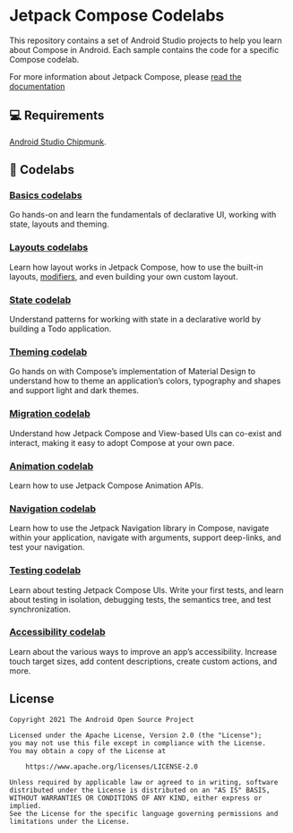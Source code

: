 # Jetpack Compose Codelabs

This repository contains a set of Android Studio projects to help you learn about
Compose in Android. Each sample contains the code for a specific Compose codelab.

For more information about Jetpack Compose, please [read the documentation](https://developer.android.com/jetpack/compose)

## 💻 Requirements

[Android Studio Chipmunk](https://developer.android.com/studio).

## 🧬 Codelabs

### [Basics codelabs](https://developer.android.com/codelabs/jetpack-compose-basics)

Go hands-on and learn the fundamentals of declarative UI, working with state, layouts and theming.

### [Layouts codelabs](https://developer.android.com/codelabs/jetpack-compose-layouts)

Learn how layout works in Jetpack Compose, how to use the built-in layouts,
[modifiers](https://developer.android.com/reference/kotlin/androidx/compose/ui/Modifier),
and even building your own custom layout.

### [State codelab](https://developer.android.com/codelabs/jetpack-compose-state)

Understand patterns for working with state in a declarative world by building a Todo application.

### [Theming codelab](https://developer.android.com/codelabs/jetpack-compose-theming)

Go hands on with Compose’s implementation of Material Design to understand how to theme an
application’s colors, typography and shapes and support light and dark themes.

### [Migration codelab](https://developer.android.com/codelabs/jetpack-compose-migration)

Understand how Jetpack Compose and View-based UIs can co-exist and interact, making it easy to
adopt Compose at your own pace.

### [Animation codelab](https://developer.android.com/codelabs/jetpack-compose-animation)

Learn how to use Jetpack Compose Animation APIs.

### [Navigation codelab](https://developer.android.com/codelabs/jetpack-compose-navigation)

Learn how to use the Jetpack Navigation library in Compose, navigate within your application,
navigate with arguments, support deep-links, and test your navigation.

### [Testing codelab](https://developer.android.com/codelabs/jetpack-compose-testing)

Learn about testing Jetpack Compose UIs. Write your first tests, and learn about testing in
isolation, debugging tests, the semantics tree, and test synchronization.

### [Accessibility codelab](https://developer.android.com/codelabs/jetpack-compose-accessibility)

Learn about the various ways to improve an app’s accessibility. Increase touch target sizes, add
content descriptions, create custom actions, and more.

## License

```
Copyright 2021 The Android Open Source Project

Licensed under the Apache License, Version 2.0 (the "License");
you may not use this file except in compliance with the License.
You may obtain a copy of the License at

    https://www.apache.org/licenses/LICENSE-2.0

Unless required by applicable law or agreed to in writing, software
distributed under the License is distributed on an "AS IS" BASIS,
WITHOUT WARRANTIES OR CONDITIONS OF ANY KIND, either express or implied.
See the License for the specific language governing permissions and
limitations under the License.
```
